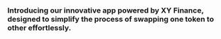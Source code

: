 ### Introducing our innovative app powered by XY Finance, designed to simplify the process of swapping one token to other effortlessly.
